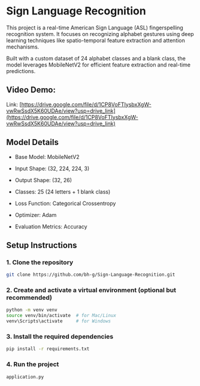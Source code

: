 # Sign Language Recognition

This project is a real-time American Sign Language (ASL) fingerspelling recognition system. It focuses on recognizing alphabet gestures using deep learning techniques like spatio-temporal feature extraction and attention mechanisms.

Built with a custom dataset of 24 alphabet classes and a blank class, the model leverages MobileNetV2 for efficient feature extraction and real-time predictions.

## Video Demo:
Link: [https://drive.google.com/file/d/1CP8VoFTIysbxXgW-vwRwSsdX5K60UDAe/view?usp=drive_link](https://drive.google.com/file/d/1CP8VoFTIysbxXgW-vwRwSsdX5K60UDAe/view?usp=drive_link)

## Model Details

* Base Model: MobileNetV2

* Input Shape: (32, 224, 224, 3)

* Output Shape: (32, 26)

* Classes: 25 (24 letters + 1 blank class)

* Loss Function: Categorical Crossentropy

* Optimizer: Adam

* Evaluation Metrics: Accuracy

## Setup Instructions

### 1. Clone the repository

```bash
git clone https://github.com/bh-g/Sign-Language-Recognition.git 
```

### 2. Create and activate a virtual environment (optional but recommended)

```bash
python -m venv venv
source venv/bin/activate  # for Mac/Linux
venv\Scripts\activate     # for Windows
```

### 3. Install the required dependencies

```bash
pip install -r requirements.txt
```

### 4. Run the project

```bash
application.py
```
